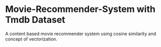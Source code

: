 # Movie-Recommender-System with Tmdb Dataset
A content based movie recommender system using cosine similarity and concept of vectorization.
